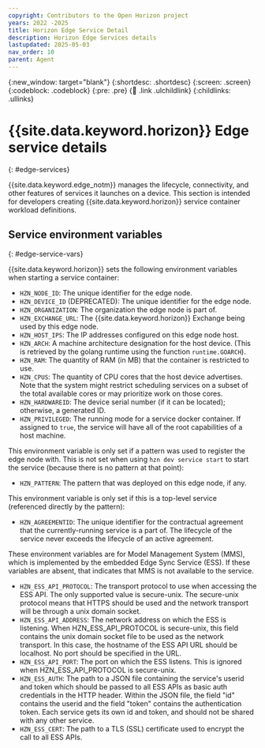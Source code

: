 ```yaml
---
copyright: Contributors to the Open Horizon project
years: 2022 -2025
title: Horizon Edge Service Detail
description: Horizon Edge Services details
lastupdated: 2025-05-03
nav_order: 10
parent: Agent
---
```


{:new_window: target="blank"}
{:shortdesc: .shortdesc}
{:screen: .screen}
{:codeblock: .codeblock}
{:pre: .pre}
{:child: .link .ulchildlink}
{:childlinks: .ullinks}

# {{site.data.keyword.horizon}} Edge service details
{: #edge-services}

{{site.data.keyword.edge_notm}} manages the lifecycle, connectivity, and other features of services it launches on a device. This section is intended for developers creating {{site.data.keyword.horizon}} service container workload definitions.

## Service environment variables
{: #edge-service-vars}

{{site.data.keyword.horizon}} sets the following environment variables when starting a service container:

* `HZN_NODE_ID`: The unique identifier for the edge node.
* `HZN_DEVICE_ID` (DEPRECATED): The unique identifier for the edge node.
* `HZN_ORGANIZATION`: The organization the edge node is part of.
* `HZN_EXCHANGE_URL`: The {{site.data.keyword.horizon}} Exchange being used by this edge node.
* `HZN_HOST_IPS`: The IP addresses configured on this edge node host.
* `HZN_ARCH`: A machine architecture designation for the host device. (This is retrieved by the golang runtime using the function `runtime.GOARCH`).
* `HZN_RAM`: The quantity of RAM (in MB) that the container is restricted to use.
* `HZN_CPUS`: The quantity of CPU cores that the host device advertises. Note that the system might restrict scheduling services on a subset of the total available cores or may prioritize work on those cores.
* `HZN_HARDWAREID`: The device serial number (if it can be located); otherwise, a generated ID.
* `HZN_PRIVILEGED`: The running mode for a service docker container. If assigned to `true`, the service will have all of the root capabilities of a host machine.

This environment variable is only set if a pattern was used to register the edge node with. This is not set when using `hzn dev service start` to start the service (because there is no pattern at that point):

* `HZN_PATTERN`: The pattern that was deployed on this edge node, if any.

This environment variable is only set if this is a top-level service (referenced directly by the pattern):

* `HZN_AGREEMENTID`: The unique identifier for the contractual agreement that the currently-running service is a part of. The lifecycle of the service never exceeds the lifecycle of an active agreement.

These environment variables are for Model Management System (MMS), which is implemented by the embedded Edge Sync Service (ESS). If these variables are absent, that indicates that MMS is not available to the service.

* `HZN_ESS_API_PROTOCOL`: The transport protocol to use when accessing the ESS API. The only supported value is secure-unix. The secure-unix protocol means that HTTPS should be used and the network transport will be through a unix domain socket.
* `HZN_ESS_API_ADDRESS`: The network address on which the ESS is listening. When HZN_ESS_API_PROTOCOL is secure-unix, this field contains the unix domain socket file to be used as the network transport. In this case, the hostname of the ESS API URL should be localhost. No port should be specified in the URL.
* `HZN_ESS_API_PORT`: The port on which the ESS listens. This is ignored when HZN_ESS_API_PROTOCOL is secure-unix.
* `HZN_ESS_AUTH`: The path to a JSON file containing the service's userid and token which should be passed to all ESS APIs as basic auth credentials in the HTTP header. Within the JSON file, the field "id" contains the userid and the field "token" contains the authentication token. Each service gets its own id and token, and should not be shared with any other service.
* `HZN_ESS_CERT`: The path to a TLS (SSL) certificate used to encrypt the call to all ESS APIs.
